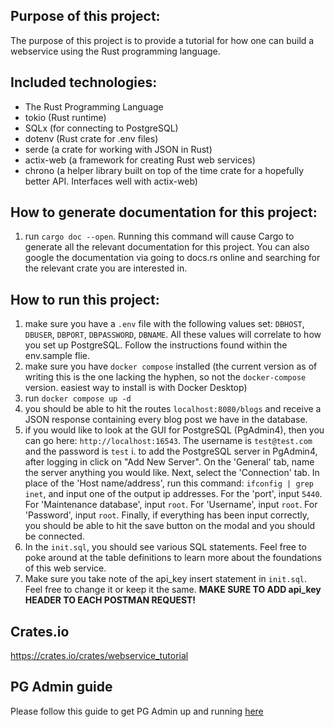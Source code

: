 ## Purpose of this project:
The purpose of this project is to provide a tutorial for how one can build a webservice using the Rust programming language.

## Included technologies:
* The Rust Programming Language
* tokio (Rust runtime)
* SQLx (for connecting to PostgreSQL)
* dotenv (Rust crate for .env files)
* serde (a crate for working with JSON in Rust)
* actix-web (a framework for creating Rust web services)
* chrono (a helper library built on top of the time crate for a hopefully better API. Interfaces well with actix-web)

## How to generate documentation for this project:
1. run `cargo doc --open`. Running this command will cause Cargo to generate all the relevant documentation for this project. You can also google the documentation via going to docs.rs online and searching for the relevant crate you are interested in.

## How to run this project:
1. make sure you have a `.env` file with the following values set: `DBHOST`, `DBUSER`, `DBPORT`, `DBPASSWORD`, `DBNAME`. All these values will correlate to how you set up PostgreSQL. Follow the instructions found within the env.sample flie.
2. make sure you have `docker compose` installed (the current version as of writing this is the one lacking the hyphen, so not the `docker-compose` version. easiest way to install is with Docker Desktop)
3. run `docker compose up -d`
4. you should be able to hit the routes `localhost:8080/blogs` and receive a JSON response containing every blog post we have in the database.
5. if you would like to look at the GUI for PostgreSQL (PgAdmin4), then you can go here: `http://localhost:16543`. The username is `test@test.com` and the password is `test`
  i. to add the PostgreSQL server in PgAdmin4, after logging in click on "Add New Server". On the 'General' tab, name the server anything you would like. Next, select the 'Connection' tab. In place of the 'Host name/address', run this command: `ifconfig | grep inet`, and input one of the output ip addresses. For the 'port', input `5440`. For 'Maintenance database', input `root`. For 'Username', input `root`. For 'Password', input `root`. Finally, if everything has been input correctly, you should be able to hit the save button on the modal and you should be connected.
6. In the `init.sql`, you should see various SQL statements. Feel free to poke around at the table definitions to learn more about the foundations of this web service.
7. Make sure you take note of the api_key insert statement in `init.sql`. Feel free to change it or keep it the same. **MAKE SURE TO ADD api_key HEADER TO EACH POSTMAN REQUEST!**

## Crates.io
https://crates.io/crates/webservice_tutorial

## PG Admin guide
Please follow this guide to get PG Admin up and running [here](https://onexlab-io.medium.com/docker-compose-postgres-initdb-ba0021deef76)
